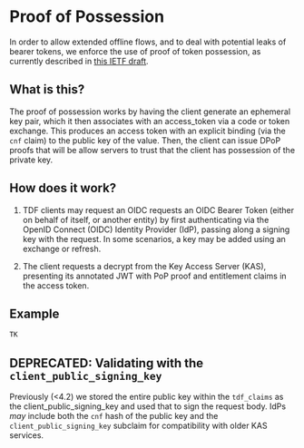# Proof of Possession

In order to allow extended offline flows, and to deal with potential leaks of bearer tokens,
we enforce the use of proof of token possession, as currently described in 
[this IETF draft](https://datatracker.ietf.org/doc/html/draft-ietf-oauth-dpop).

## What is this?

The proof of possession works by having the client generate an ephemeral key pair, which it
then associates with an access_token via a code or token exchange. This produces
an access token with an explicit binding (via the `cnf` claim) to the public
key of the value. Then, the client can issue DPoP proofs that will be allow servers
to trust that the client has possession of the private key.

## How does it work?

1. TDF clients may request an OIDC requests an OIDC Bearer Token (either on behalf of itself, or another entity) 
by first authenticating via the
OpenID Connect (OIDC) Identity Provider (IdP),
passing along a signing key with the request.
In some scenarios, a key may be added using an exchange or refresh.

2. The client requests a decrypt from the Key Access Server (KAS), 
presenting its annotated JWT with PoP proof and entitlement claims in the access token.

## Example

```javascript
TK
```

## DEPRECATED: Validating with the `client_public_signing_key`

Previously (<4.2) we stored the entire public key within the `tdf_claims` as the client_public_signing_key and used that to sign the request body. IdPs *may* include both the `cnf` hash of the public key and the `client_public_signing_key` subclaim for compatibility with older KAS services.
